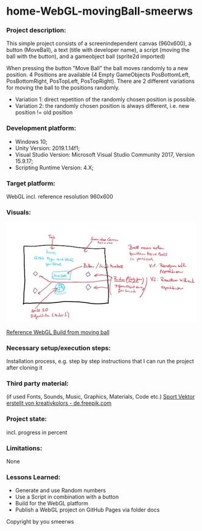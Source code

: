 # home-WebGL-movingBall-smeerws

### Project description: 
This simple project consists of a screenindependent canvas (960x600), 
a button (MoveBall), a text (title with developer name), a script (moving the ball with the button), 
and a gameobject ball (sprite2d imported)

When pressing the button "Move Ball" the ball moves randomly to a new position. 
4 Positions are available (4 Empty GameObjects PosBottomLeft, PosBottomRight, PosTopLeft, PosTopRight).
There are 2 different variations for moving the ball to the positions randomly.
* Variation 1: direct repetition of the randomly chosen position is possible.
* Variation 2: the randomly chosen position is always different, i.e. new position != old position  

### Development platform: 
* Windows 10; 
* Unity Version: 2019.1.14f1; 
* Visual Studio Version: Microsoft Visual Studio Community 2017, Version 15.9.17;
* Scripting Runtime Version: 4.X;

### Target platform: 
WebGL incl. reference resolution 960x600 

### Visuals: 
<div>
<img src = "./Screenshots/sketch-moving-ball.jpg" width = "500">
</div>

<a href="https://5ahmnm1920mtin-3h.github.io/home-WebGL-movingBall-smeerws/">Reference WebGL Build from moving ball</a>

### Necessary setup/execution steps: 
Installation process, e.g. step by step instructions that I can run the project after cloning it

### Third party material: 
(if used Fonts, Sounds, Music, Graphics, Materials, Code etc.)
<a href="https://de.freepik.com/fotos-vektoren-kostenlos/sport">Sport Vektor erstellt von kreativkolors - de.freepik.com</a>
### Project state: 
incl. progress in percent

### Limitations: 
None

### Lessons Learned: 
* Generate and use Random numbers
* Use a Script in combination with a button
* Build for the WebGL platform
* Publish a WebGL project on GitHub Pages via folder docs


Copyright by you smeerws
